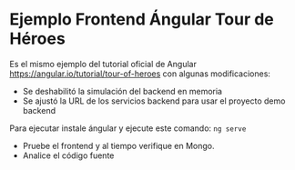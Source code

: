 # Ejemplo Frontend Ángular Tour de Héroes

Es el mismo ejemplo del tutorial oficial de Angular <https://angular.io/tutorial/tour-of-heroes> con algunas modificaciones:
- Se deshabilitó la simulación del backend en memoria
- Se ajustó la URL de los servicios backend para usar el proyecto demo backend

Para ejecutar instale ángular y ejecute este comando:
```ng serve```

- Pruebe el frontend y al tiempo verifique en Mongo.
- Analice el código fuente
